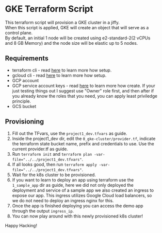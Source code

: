 # GKE Terraform Script
This terraform script will provision a GKE cluster in a jiffy.\
When this script is applied, GKE will create an object that will serve as a control plane. \
By default, an initial 1 node will be created using e2-standard-2(2 vCPUs and 8 GB Memory) and the node size will be elastic up to 5 nodes.

## Requirements
- terraform cli - read [here](https://learn.hashicorp.com/tutorials/terraform/install-cli) to learn more how setup.
- gcloud cli - read [here](https://cloud.google.com/sdk/docs/install) to learn more how setup. 
- GCP account
- GCP service account keys - read [here](https://cloud.google.com/iam/docs/creating-managing-service-account-keys) to learn more how create. If your just testing things out I suggest use "Owner" role first, and then after if you already know the roles that you need, you can apply least priviledge principle.
- GCS bucket

## Provisioning
1. Fill out the TFvars, use the `project1_dev.tfvars` as guide.
2. Inside the project1_dev dir, edit the `0_gke-cluster/provider.tf`, indicate the terraform state bucket name, prefix and credentials to use. Use the current provider.tf as guide.
3. Run `terraform init` and `terraform plan -var-file="../../project1_dev.tfvars"`.
4. If all looks good, then run `terraform apply -var-file="../../project1_dev.tfvars"`.
5. Wait for the k8s cluster to be provisioned.
6. If you want to learn to deploy an app using terraform use the `1_sample_app` dir as guide, here we did not only deployed the deployment and service of a sample app we also created an ingress to expose our app. This ingress utilizes Google Cloud load balancers, so we do not need to deploy an ingress nginx for this.
7. Once the app is finished deploying you can access the demo app through the output `ingress_ip`.
8. You can now play around with this newly provisioned k8s cluster!

Happy Hacking!

